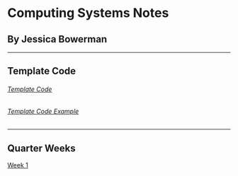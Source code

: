 # Computing Systems Notes
## By Jessica Bowerman
---
## Template Code
###### [Template Code](jbowerman23/Computing-Systems/example) <br>
###### [Template Code Example](examplecode.md) <br>
---
## Quarter Weeks
[Week 1](w1.md) <br>


